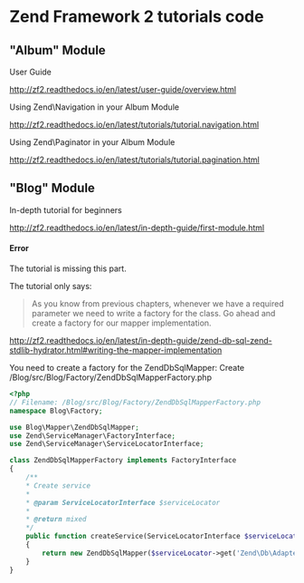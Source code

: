 Zend Framework 2 tutorials code
===============================

"Album" Module
------------
User Guide

<http://zf2.readthedocs.io/en/latest/user-guide/overview.html>

Using Zend\Navigation in your Album Module

<http://zf2.readthedocs.io/en/latest/tutorials/tutorial.navigation.html>

Using Zend\Paginator in your Album Module

<http://zf2.readthedocs.io/en/latest/tutorials/tutorial.pagination.html>


"Blog" Module
------------
In-depth tutorial for beginners

<http://zf2.readthedocs.io/en/latest/in-depth-guide/first-module.html>

#### Error

The tutorial is missing this part.

The tutorial only says:

> As you know from previous chapters, whenever we have a required parameter we need to write a factory for the class. Go ahead and create a factory for our mapper implementation.

<http://zf2.readthedocs.io/en/latest/in-depth-guide/zend-db-sql-zend-stdlib-hydrator.html#writing-the-mapper-implementation>

You need to create a factory for the ZendDbSqlMapper: Create /Blog/src/Blog/Factory/ZendDbSqlMapperFactory.php

```php
<?php
// Filename: /Blog/src/Blog/Factory/ZendDbSqlMapperFactory.php
namespace Blog\Factory;

use Blog\Mapper\ZendDbSqlMapper;
use Zend\ServiceManager\FactoryInterface;
use Zend\ServiceManager\ServiceLocatorInterface;

class ZendDbSqlMapperFactory implements FactoryInterface
{
    /**
    * Create service
    *
    * @param ServiceLocatorInterface $serviceLocator
    *
    * @return mixed
    */
    public function createService(ServiceLocatorInterface $serviceLocator)
    {
        return new ZendDbSqlMapper($serviceLocator->get('Zend\Db\Adapter\Adapter'));
    }
}
```
